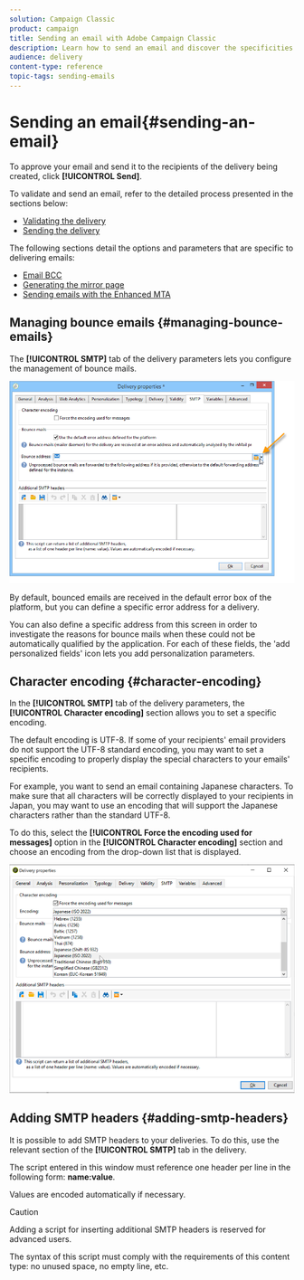 ```yaml
---
solution: Campaign Classic
product: campaign
title: Sending an email with Adobe Campaign Classic
description: Learn how to send an email and discover the specificities of delivering emails.
audience: delivery
content-type: reference
topic-tags: sending-emails
---
```


# Sending an email{#sending-an-email}

To approve your email and send it to the recipients of the delivery being created, click **[!UICONTROL Send]**.

<!--add screnn: ![](assets/email-send-button.png)-->

To validate and send an email, refer to the detailed process presented in the sections below:
* [Validating the delivery](../../delivery/using/steps-validating-the-delivery.md)
* [Sending the delivery](../../delivery/using/steps-sending-the-delivery.md)

The following sections detail the options and parameters that are specific to delivering emails:
* [Email BCC](../../delivery/using/email-bcc.md)
* [Generating the mirror page](../../delivery/using/generating-mirror-page.md)
* [Sending emails with the Enhanced MTA](../../delivery/using/sending-with-enhanced-mta.md)

## Managing bounce emails {#managing-bounce-emails}

The **[!UICONTROL SMTP]** tab of the delivery parameters lets you configure the management of bounce mails.

![](assets/s_ncs_user_email_del_properties_smtp_tab.png)

By default, bounced emails are received in the default error box of the platform, but you can define a specific error address for a delivery.

You can also define a specific address from this screen in order to investigate the reasons for bounce mails when these could not be automatically qualified by the application. For each of these fields, the 'add personalized fields' icon lets you add personalization parameters.

## Character encoding {#character-encoding}

In the **[!UICONTROL SMTP]** tab of the delivery parameters, the **[!UICONTROL Character encoding]** section allows you to set a specific encoding.

The default encoding is UTF-8. If some of your recipients' email providers do not support the UTF-8 standard encoding, you may want to set a specific encoding to properly display the special characters to your emails' recipients.

For example, you want to send an email containing Japanese characters. To make sure that all characters will be correctly displayed to your recipients in Japan, you may want to use an encoding that will support the Japanese characters rather than the standard UTF-8.

To do this, select the **[!UICONTROL Force the encoding used for messages]** option in the **[!UICONTROL Character encoding]** section and choose an encoding from the drop-down list that is displayed.

![](assets/s_ncs_user_email_del_properties_smtp_tab_encoding.png)

## Adding SMTP headers {#adding-smtp-headers}

It is possible to add SMTP headers to your deliveries. To do this, use the relevant section of the **[!UICONTROL SMTP]** tab in the delivery.

The script entered in this window must reference one header per line in the following form: **name:value**.

Values are encoded automatically if necessary.

>[!CAUTION]
>
>Adding a script for inserting additional SMTP headers is reserved for advanced users.
>
>The syntax of this script must comply with the requirements of this content type: no unused space, no empty line, etc.
